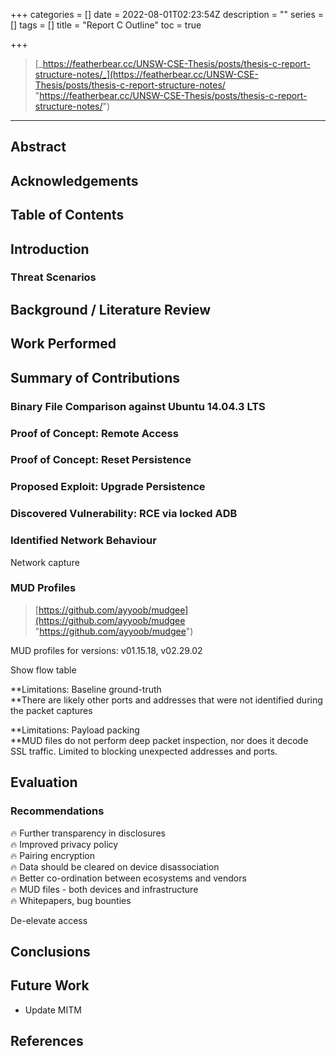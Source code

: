 +++
categories = []
date = 2022-08-01T02:23:54Z
description = ""
series = []
tags = []
title = "Report C Outline"
toc = true

+++
> [_https://featherbear.cc/UNSW-CSE-Thesis/posts/thesis-c-report-structure-notes/_](https://featherbear.cc/UNSW-CSE-Thesis/posts/thesis-c-report-structure-notes/ "https://featherbear.cc/UNSW-CSE-Thesis/posts/thesis-c-report-structure-notes/")

***

## Abstract

## Acknowledgements

## Table of Contents

## Introduction

### Threat Scenarios

## Background / Literature Review

## Work Performed

## Summary of Contributions

### Binary File Comparison against Ubuntu 14.04.3 LTS

### Proof of Concept: Remote Access

### Proof of Concept: Reset Persistence

### Proposed Exploit: Upgrade Persistence

### Discovered Vulnerability: RCE via locked ADB

### Identified Network Behaviour

Network capture

### MUD Profiles

> [https://github.com/ayyoob/mudgee](https://github.com/ayyoob/mudgee "https://github.com/ayyoob/mudgee")

MUD profiles for versions: v01.15.18, v02.29.02

Show flow table

**Limitations: Baseline ground-truth  
**There are likely other ports and addresses that were not identified during the packet captures

**Limitations: Payload packing  
**MUD files do not perform deep packet inspection, nor does it decode SSL traffic. Limited to blocking unexpected addresses and ports.

## Evaluation

### Recommendations

🔥 Further transparency in disclosures  
 🔥 Improved privacy policy  
 🔥 Pairing encryption  
 🔥 Data should be cleared on device disassociation  
 🔥 Better co-ordination between ecosystems and vendors  
 🔥 MUD files - both devices and infrastructure  
 🔥 Whitepapers, bug bounties

De-elevate access

## Conclusions

## Future Work

* Update MITM

## References
